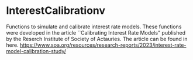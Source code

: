 # InterestCalibrationv
Functions to simulate and calibrate interest rate models. These functions were developed  in the article ``Calibrating Interest Rate Models" published by the Reserch Institute of Society of Actauries. The article can be found in here. https://www.soa.org/resources/research-reports/2023/interest-rate-model-calibration-study/
